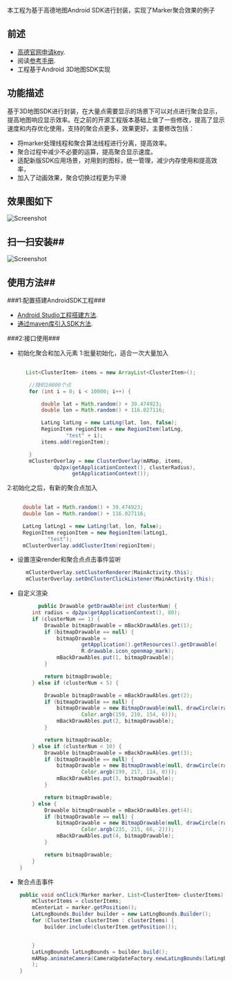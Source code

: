 本工程为基于高德地图Android SDK进行封装，实现了Marker聚合效果的例子
## 前述 ##
- [高德官网申请key](http://lbs.amap.com/dev/#/).
- 阅读[参考手册](http://a.amap.com/lbs/static/unzip/Android_Map_Doc/index.html).
- 工程基于Android 3D地图SDK实现

## 功能描述 ##
基于3D地图SDK进行封装，在大量点需要显示的场景下可以对点进行聚合显示，提高地图响应显示效率。在之前的开源工程版本基础上做了一些修改，提高了显示速度和内存优化使用，支持的聚合点更多，效果更好。主要修改包括：
- 将marker处理线程和聚合算法线程进行分离，提高效率。
- 聚合过程中减少不必要的运算，提高聚合显示速度。
- 适配新版SDK应用场景，对用到的图标，统一管理，减少内存使用和提高效率，
- 加入了动画效果，聚合切换过程更为平滑 

## 效果图如下 ##

![Screenshot](https://raw.githubusercontent.com/amap-demo/android-cluster-marker/master/resource/Screenshot.png)  

## 扫一扫安装##
![Screenshot]( https://raw.githubusercontent.com/amap-demo/android-cluster-marker/master/resource/download.png)  


## 使用方法##
###1:配置搭建AndroidSDK工程###
- [Android Studio工程搭建方法](http://lbs.amap.com/api/android-sdk/guide/creat-project/android-studio-creat-project/#add-jars).
- [通过maven库引入SDK方法](http://lbsbbs.amap.com/forum.php?mod=viewthread&tid=18786).

###2:接口使用###

- 初始化聚合和加入元素
1:批量初始化，适合一次大量加入
``` java
     
      List<ClusterItem> items = new ArrayList<ClusterItem>();

       //随机10000个点
       for (int i = 0; i < 10000; i++) {

           double lat = Math.random() + 39.474923;
           double lon = Math.random() + 116.027116;

           LatLng latLng = new LatLng(lat, lon, false);
           RegionItem regionItem = new RegionItem(latLng,
                   "test" + i);
           items.add(regionItem);

       }
       mClusterOverlay = new ClusterOverlay(mAMap, items,
               dp2px(getApplicationContext(), clusterRadius),
                     getApplicationContext());
```
2:初始化之后，有新的聚合点加入
``` java
     
     double lat = Math.random() + 39.474923;
     double lon = Math.random() + 116.027116;

     LatLng latLng1 = new LatLng(lat, lon, false);
     RegionItem regionItem = new RegionItem(latLng1,
             "test");
     mClusterOverlay.addClusterItem(regionItem);
```
- 设置渲染render和聚合点点击事件监听
``` java
      mClusterOverlay.setClusterRenderer(MainActivity.this);
      mClusterOverlay.setOnClusterClickListener(MainActivity.this);
```
- 自定义渲染
``` java
          public Drawable getDrawAble(int clusterNum) {
        int radius = dp2px(getApplicationContext(), 80);
        if (clusterNum == 1) {
            Drawable bitmapDrawable = mBackDrawAbles.get(1);
            if (bitmapDrawable == null) {
                bitmapDrawable =
                        getApplication().getResources().getDrawable(
                        R.drawable.icon_openmap_mark);
                mBackDrawAbles.put(1, bitmapDrawable);
            }

            return bitmapDrawable;
        } else if (clusterNum < 5) {

            Drawable bitmapDrawable = mBackDrawAbles.get(2);
            if (bitmapDrawable == null) {
                bitmapDrawable = new BitmapDrawable(null, drawCircle(radius,
                        Color.argb(159, 210, 154, 6)));
                mBackDrawAbles.put(2, bitmapDrawable);
            }

            return bitmapDrawable;
        } else if (clusterNum < 10) {
            Drawable bitmapDrawable = mBackDrawAbles.get(3);
            if (bitmapDrawable == null) {
                bitmapDrawable = new BitmapDrawable(null, drawCircle(radius,
                        Color.argb(199, 217, 114, 0)));
                mBackDrawAbles.put(3, bitmapDrawable);
            }

            return bitmapDrawable;
        } else {
            Drawable bitmapDrawable = mBackDrawAbles.get(4);
            if (bitmapDrawable == null) {
                bitmapDrawable = new BitmapDrawable(null, drawCircle(radius,
                        Color.argb(235, 215, 66, 2)));
                mBackDrawAbles.put(4, bitmapDrawable);
            }

            return bitmapDrawable;
        }
    }
```
- 聚合点击事件
``` java
    public void onClick(Marker marker, List<ClusterItem> clusterItems) {
        mClusterItems = clusterItems;
        mCenterLat = marker.getPosition();
        LatLngBounds.Builder builder = new LatLngBounds.Builder();
        for (ClusterItem clusterItem : clusterItems) {
            builder.include(clusterItem.getPosition());


        }
        LatLngBounds latLngBounds = builder.build();
        mAMap.animateCamera(CameraUpdateFactory.newLatLngBounds(latLngBounds, 0)
        );
    }
```